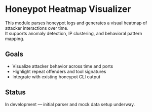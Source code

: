 # Honeypot Heatmap Visualizer

This module parses honeypot logs and generates a visual heatmap of attacker interactions over time.  
It supports anomaly detection, IP clustering, and behavioral pattern mapping.

## Goals
- Visualize attacker behavior across time and ports
- Highlight repeat offenders and tool signatures
- Integrate with existing honeypot CLI output

## Status
 In development — initial parser and mock data setup underway.
